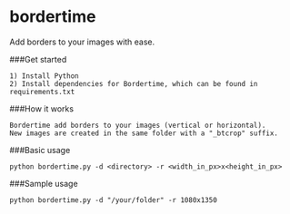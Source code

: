 # bordertime
Add borders to your images with ease.

###Get started
```
1) Install Python
2) Install dependencies for Bordertime, which can be found in requirements.txt
```
###How it works
```
Bordertime add borders to your images (vertical or horizontal).
New images are created in the same folder with a "_btcrop" suffix.
```

###Basic usage
```
python bordertime.py -d <directory> -r <width_in_px>x<height_in_px>
```
###Sample usage
```
python bordertime.py -d "/your/folder" -r 1080x1350
```